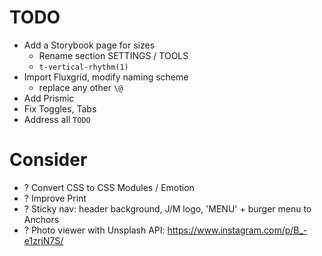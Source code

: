 # TODO

- Add a Storybook page for sizes
  - Rename section SETTINGS / TOOLS
  - `t-vertical-rhythm(1)`
- Import Fluxgrid, modify naming scheme
  - replace any other `\@`
- Add Prismic
- Fix Toggles, Tabs
- Address all `TODO`

# Consider

- ? Convert CSS to CSS Modules / Emotion
- ? Improve Print
- ? Sticky nav: header background, J/M logo, 'MENU' + burger menu to Anchors
- ? Photo viewer with Unsplash API: https://www.instagram.com/p/B_-e1zrjN7S/
